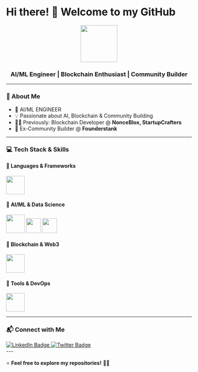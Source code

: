 # Hi there! 👋 Welcome to my GitHub  
<div align="center">
  <img src="https://media.giphy.com/media/3kPDmoWdBpQPNhCnUG/giphy.gif" width="100"/>
  <h3> AI/ML Engineer | Blockchain Enthusiast | Community Builder </h3>
</div>

---

### **🚀 About Me**
- 🔭 AI/ML ENGINEER  
- 💡 Passionate about AI, Blockchain & Community Building  
- 👨‍💻 Previously: Blockchain Developer @ **NonceBlox, StartupCrafters**  
- 🌱 Ex-Community Builder @ **Founderstank**  

---

### **💻 Tech Stack & Skills**  

#### **🔹 Languages & Frameworks**  
<p align="left">
  <img src="https://skillicons.dev/icons?i=python,tensorflow,pytorch,solidity,js" height="50"/>
</p>

#### **🔹 AI/ML & Data Science**
<p align="left">
  <img src="https://skillicons.dev/icons?i=tensorflow,pytorch" height="50"/>
  <img src="https://upload.wikimedia.org/wikipedia/commons/thumb/1/10/Pandas_logo.svg/512px-Pandas_logo.svg.png" height="40"/>
  <img src="https://upload.wikimedia.org/wikipedia/commons/8/84/Matplotlib_icon.svg" height="40"/>
</p>

#### **🔹 Blockchain & Web3**
<p align="left">
  <img src="https://skillicons.dev/icons?i=solidity,ethereum" height="50"/>
</p>

#### **🔹 Tools & DevOps**
<p align="left">
  <img src="https://skillicons.dev/icons?i=docker,linux,git" height="50"/>
</p>

---

### **📬 Connect with Me**  
<div id="badges">
 <a href="https://www.linkedin.com/in/sanskruti-jaiswal-32a4a1196/" target="_blank">
    <img src="https://img.shields.io/badge/LinkedIn-blue?logo=linkedin&logoColor=white&style=for-the-badge" alt="LinkedIn Badge"/>
 </a>
 <a href="https://twitter.com/SanskrutiJaisw5" target="_blank">
    <img src="https://img.shields.io/badge/Twitter-blue?style=for-the-badge&logo=twitter&logoColor=white" alt="Twitter Badge"/>
 </a>
</div>
---

⭐ **Feel free to explore my repositories!** 🚀✨

